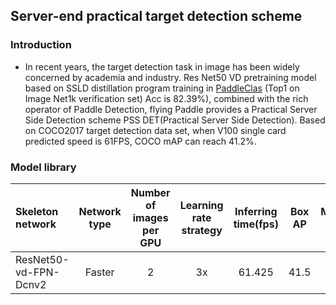 ## Server-end practical target detection scheme

### Introduction

* In recent years, the target detection task in image has been widely concerned by academia and industry. Res Net50 VD pretraining model based on SSLD distillation program training in [PaddleClas](https://github.com/PaddlePaddle/PaddleClas) (Top1 on Image Net1k verification set) Acc is 82.39%), combined with the rich operator of Paddle Detection, flying Paddle provides a Practical Server Side Detection scheme PSS DET(Practical Server Side Detection). Based on COCO2017 target detection data set, when V100 single card predicted speed is 61FPS, COCO mAP can reach 41.2%.


### Model library

| Skeleton network      | Network type | Number of images per GPU | Learning rate strategy | Inferring time(fps) | Box AP | Mask AP |                                      Download                                       |                                                           Configuration File                                                            |
| :-------------------- | :----------: | :----------------------: | :--------------------: | :-----------------: | :----: | :-----: | :---------------------------------------------------------------------------------: | :-------------------------------------------------------------------------------------------------------------------------------------: |
| ResNet50-vd-FPN-Dcnv2 |    Faster    |            2             |           3x           |       61.425        |  41.5  |    -    | [link](https://paddledet.bj.bcebos.com/models/faster_rcnn_enhance_3x_coco.pdparams) | [Configuration File](https://github.com/PaddlePaddle/PaddleDetection/tree/develop/configs/rcnn_enhance/faster_rcnn_enhance_3x_coco.yml) |
